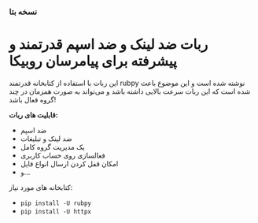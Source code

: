 ### نسخه بتا

# ربات ضد لینک و ضد اسپم قدرتمند و پیشرفته برای پیامرسان روبیکا

این ربات با استفاده از کتابخانه قدرتمند rubpy نوشته شده است و این موضوع باعث شده است که این ربات سرعت بالایی داشته باشد و می‌تواند به صورت همزمان در چند گروه فعال باشد!

**قابلیت های ربات:**
- ضد اسپم
- ضد لینک و تبلیغات
- یک مدیریت گروه کامل
- فعالسازی روی حساب کاربری
- امکان قفل کردن ارسال انواع فایل
- و...

کتابخانه های مورد نیاز:
- `pip install -U rubpy`
- `pip install -U httpx`
